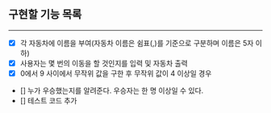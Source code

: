 ## 구현할 기능 목록

---

- [x] 각 자동차에 이름을 부여(자동차 이름은 쉼표(,)를 기준으로 구분하며 이름은 5자 이하)
- [x] 사용자는 몇 번의 이동을 할 것인지를 입력 및 자동차 출력
- [x] 0에서 9 사이에서 무작위 값을 구한 후 무작위 값이 4 이상일 경우
- [] 누가 우승했는지를 알려준다. 우승자는 한 명 이상일 수 있다.
- [] 테스트 코드 추가
